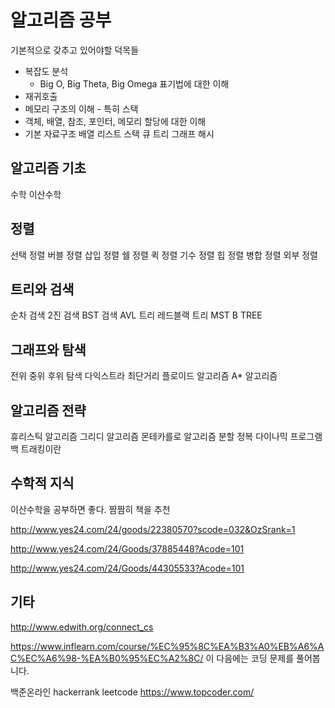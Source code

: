 # 알고리즘 공부

 기본적으로 갖추고 있어야할 덕목들

* 복잡도 분석
  * Big O, Big Theta, Big Omega 표기법에 대한 이해
* 재귀호출
* 메모리 구조의 이해 - 특히 스택
* 객체, 배열, 참조, 포인터, 메모리 할당에 대한 이해
* 기본 자료구조
배열
리스트
스택
큐
트리
그래프
해시

## 알고리즘 기초
수학
이산수학

## 정렬
선택 정렬
버블 정렬
삽입 정렬
쉘 정렬
퀵 정렬
기수 정렬
힙 정렬
병합 정렬
외부 정렬

## 트리와 검색
순차 검색
2진 검색
BST 검색
AVL 트리
레드블랙 트리
MST
B TREE

## 그래프와 탐색
전위 중위 후위 탐색
다익스트라 최단거리
플로이드 알고리즘
A* 알고리즘

## 알고리즘 전략
휴리스틱 알고리즘
그리디 알고리즘
몬테카를로 알고리즘
분할 정복
다이나믹 프로그램
백 트래킹이란

## 수학적 지식
이산수학을 공부하면 좋다.
짬짬히 책을 추천

http://www.yes24.com/24/goods/22380570?scode=032&OzSrank=1

http://www.yes24.com/24/Goods/37885448?Acode=101

http://www.yes24.com/24/Goods/44305533?Acode=101

## 기타

http://www.edwith.org/connect_cs

https://www.inflearn.com/course/%EC%95%8C%EA%B3%A0%EB%A6%AC%EC%A6%98-%EA%B0%95%EC%A2%8C/
이 다음에는 코딩 문제를 풀어봅니다.

백준온라인
hackerrank
leetcode
https://www.topcoder.com/
